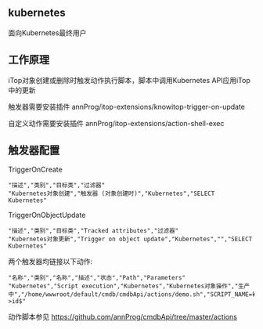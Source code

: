 ## kubernetes

面向Kubernetes最终用户

## 工作原理
iTop对象创建或删除时触发动作执行脚本，脚本中调用Kubernetes API应用iTop中的更新

触发器需要安装插件 annProg/itop-extensions/knowitop-trigger-on-update

自定义动作需要安装插件 annProg/itop-extensions/action-shell-exec

## 触发器配置

TriggerOnCreate
```
"描述","类别","目标类","过滤器"
"Kubernetes对象创建","触发器 (对象创建时)","Kubernetes","SELECT Kubernetes"
```

TriggerOnObjectUpdate
```
"描述","类别","目标类","Tracked attributes","过滤器"
"Kubernetes对象更新","Trigger on object update","Kubernetes","","SELECT Kubernetes"
```

两个触发器均链接以下动作:

```
"名称","类别","名称","描述","状态","Path","Parameters"
"Kubernetes","Script execution","Kubernetes","Kubernetes对象操作","生产中","/home/wwwroot/default/cmdb/cmdbApi/actions/demo.sh","SCRIPT_NAME=kubernetes.php\nID=$this->id$"
```

动作脚本参见 https://github.com/annProg/cmdbApi/tree/master/actions
